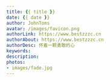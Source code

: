 ```yaml
---
title: {{ title }}
date: {{ date }}
author: JohnToms
avatar: /images/favicon.png
authorLink: https://www.bestzzzc.cn
authorAbout: https://www.bestzzzc.cn
authorDesc: 怀着一颗勇敢的心
keywords:
description:
photos:
- images/fade.jpg
---
```

